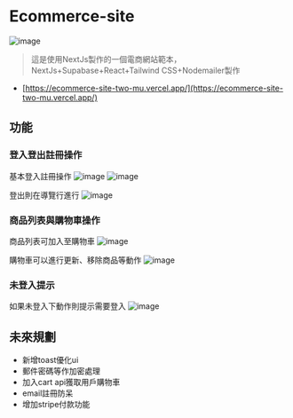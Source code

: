# Ecommerce-site
 ![image](https://github.com/user-attachments/assets/e51fe3f6-bdb4-4727-a8ca-90694386dfd3)

> 這是使用NextJs製作的一個電商網站範本，NextJs+Supabase+React+Tailwind CSS+Nodemailer製作

- [https://ecommerce-site-two-mu.vercel.app/](https://ecommerce-site-two-mu.vercel.app/)

## 功能

### 登入登出註冊操作

 基本登入註冊操作
 ![image](https://github.com/user-attachments/assets/b06df05a-6223-493f-bc66-7bf0e2101e77)
 ![image](https://github.com/user-attachments/assets/4da6d5f4-644b-475d-bd21-9bb4e892274f)
 
 登出則在導覽行進行
 ![image](https://github.com/user-attachments/assets/402f4161-19b8-4aa9-a1b8-26301a0aa21b)

### 商品列表與購物車操作

 商品列表可加入至購物車
 ![image](https://github.com/user-attachments/assets/376edb38-f16a-491c-93c2-909d07b93a03)

 購物車可以進行更新、移除商品等動作
 ![image](https://github.com/user-attachments/assets/b91fc396-6162-48ea-b5a0-f28f4ec0e11f)

### 未登入提示

 如果未登入下動作則提示需要登入
 ![image](https://github.com/user-attachments/assets/fcd8ebd9-321f-4d96-91e1-4c390e9d59e6)
 
## 未來規劃

 - 新增toast優化ui
 - 郵件密碼等作加密處理
 - 加入cart api獲取用戶購物車
 - email註冊防呆
 - 增加stripe付款功能

